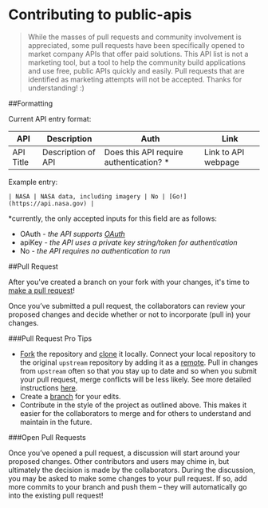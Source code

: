 # Contributing to public-apis

> While the masses of pull requests and community involvement is appreciated, some pull requests have been specifically 
opened to market company APIs that offer paid solutions. This API list is not a marketing tool, but a tool to help the
community build applications and use free, public APIs quickly and easily. Pull requests that are identified as marketing
attempts will not be accepted.
Thanks for understanding! :)

##Formatting

Current API entry format:

| API | Description | Auth | Link |
| --- | --- | --- | --- |
| API Title | Description of API | Does this API require authentication? * | Link to API webpage |

Example entry:
```
| NASA | NASA data, including imagery | No | [Go!](https://api.nasa.gov) |
```
*currently, the only accepted inputs for this field are as follows:
* OAuth - _the API supports [OAuth][oauth-link]_
* apiKey - _the API uses a private key string/token for authentication_
* No - _the API requires no authentication to run_

##Pull Request

After you've created a branch on your fork with your changes, it's time to [make a pull request][pr-link]!

Once you’ve submitted a pull request, the collaborators can review your proposed changes and decide whether or not to incorporate
(pull in) your changes.

###Pull Request Pro Tips

* [Fork][fork-link] the repository and [clone][clone-link] it locally.
Connect your local repository to the original `upstream` repository by adding it as a [remote][remote-link].
Pull in changes from `upstream` often so that you stay up to date and so when you submit your pull request,
merge conflicts will be less likely. See more detailed instructions [here][syncing-link].
* Create a [branch][branch-link] for your edits.
* Contribute in the style of the project as outlined above. This makes it easier for the collaborators to merge 
and for others to understand and maintain in the future.

###Open Pull Requests

Once you’ve opened a pull request, a discussion will start around your proposed changes.
Other contributors and users may chime in, but ultimately the decision is made by the collaborators.
During the discussion, you may be asked to make some changes to your pull request.
If so, add more commits to your branch and push them – they will automatically go into the existing pull request!

[branch-link]: <http://guides.github.com/introduction/flow/>
[clone-link]: <https://help.github.com/articles/cloning-a-repository/>
[fork-link]: <http://guides.github.com/activities/forking/>
[oauth-link]: <https://en.wikipedia.org/wiki/OAuth>
[pr-link]: <https://help.github.com/articles/creating-a-pull-request/>
[remote-link]: <https://help.github.com/articles/adding-a-remote/>
[syncing-link]: <https://help.github.com/articles/syncing-a-fork>

